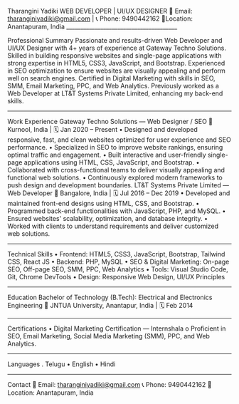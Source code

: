 Tharangini Yadiki
WEB DEVELOPER | UI/UX DESIGNER
📧 Email: tharanginiyadiki@gmail.com | 📞 Phone: 9490442162
📍Location: Anantapuram, India _______________________________________

Professional Summary
Passionate and results-driven Web Developer and UI/UX Designer with 4+ years of experience at Gateway Techno Solutions. 
Skilled in building responsive websites and single-page applications with strong expertise in HTML5, CSS3, JavaScript, and Bootstrap. 
Experienced in SEO optimization to ensure websites are visually appealing and perform well on search engines. 
Certified in Digital Marketing with skills in SEO, SMM, Email Marketing, PPC, and Web Analytics. 
Previously worked as a Web Developer at LT&T Systems Private Limited, enhancing my back-end skills.
________________________________________
Work Experience
Gateway Techno Solutions — Web Designer / SEO
📍Kurnool, India | 🗓 Jan 2020 – Present
•	Designed and developed responsive, fast, and clean websites optimized for user experience and SEO performance.
•	Specialized in SEO to improve website rankings, ensuring optimal traffic and engagement.
•	Built interactive and user-friendly single-page applications using HTML, CSS, JavaScript, and Bootstrap.
•	Collaborated with cross-functional teams to deliver visually appealing and functional web solutions.
•	Continuously explored modern frameworks to push design and development boundaries.
LT&T Systems Private Limited — Web Developer
📍 Bangalore, India | 🗓 Jul 2016 – Dec 2019
•	Developed and maintained front-end designs using HTML, CSS, and Bootstrap.
•	Programmed back-end functionalities with JavaScript, PHP, and MySQL.
•	Ensured websites' scalability, optimization, and database integrity.
•	Worked with clients to understand requirements and deliver customized web solutions.
________________________________________
Technical Skills
•	Frontend: HTML5, CSS3, JavaScript, Bootstrap, Tailwind CSS, React JS
•	Backend: PHP, MySQL
•	SEO & Digital Marketing: On-page SEO, Off-page SEO, SMM, PPC, Web Analytics
•	Tools: Visual Studio Code, Git, Chrome DevTools
•	Design: Responsive Web Design, UI/UX Principles
________________________________________
Education
Bachelor of Technology (B.Tech): Electrical and Electronics Engineering
📍 JNTUA University, Anantapur, India | 🗓 Feb 2014
________________________________________
Certifications
•	Digital Marketing Certification — Internshala
o	Proficient in SEO, Email Marketing, Social Media Marketing (SMM), PPC, and Web Analytics.
________________________________________
Languages
. Telugu
•	English
•	Hindi
________________________________________

Contact
📧 Email: tharanginiyadiki@gmail.com
📞 Phone: 9490442162
📍 Location: Anantapuram, India
